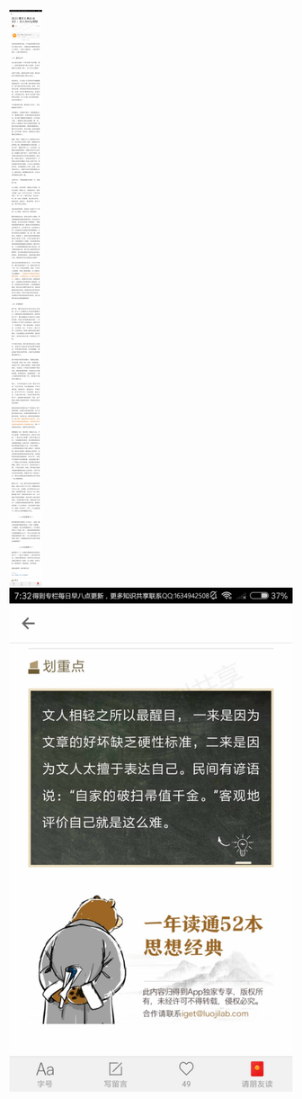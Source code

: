 ![](../../images/2017年11月/XY1107曹丕《典论·论文》：文人为什么相轻.jpg)
![](../../images/2017年11月/XY1107曹丕《典论·论文》：文人为什么相轻2.jpg)
